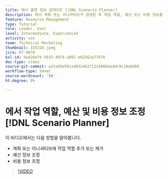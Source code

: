 ```yaml
---
title: 에서 플랜 정보 업데이트 [!DNL Scenario Planner]
description: 에서 계획 또는 이니셔티브가 생성된 후 작업 역할, 예산 또는 비용 정보를 변경하거나 업데이트하는 방법에 대해 알아봅니다. [!DNL Scenario Planner].
feature: Resource Management
type: Tutorial
role: Leader, User
level: Intermediate, Experienced
activity: use
team: Technical Marketing
thumbnail: 335320.jpeg
jira: KT-9078
exl-id: da426ef6-5033-4974-a897-e82563a776f6
doc-type: video
source-git-commit: a25a49e59ca483246271214886ea4dc9c10e8d66
workflow-type: tm+mt
source-wordcount: '58'
ht-degree: 0%

---
```


# 에서 작업 역할, 예산 및 비용 정보 조정 [!DNL Scenario Planner]

이 비디오에서는 다음 방법을 알아봅니다.

* 계획 또는 이니셔티브에 작업 역할 추가 또는 제거
* 예산 정보 조정
* 비용 정보 조정

>[!VIDEO](https://video.tv.adobe.com/v/335320/?quality=12&learn=on)
